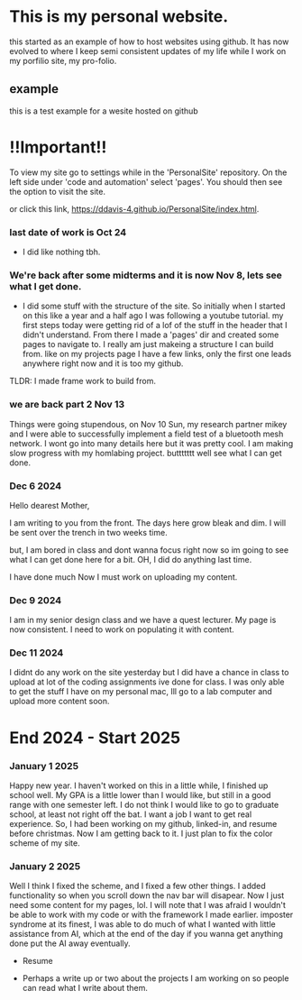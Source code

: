 # This is my personal website. 
this started as an example of how to host websites using github. It has now evolved to where I keep semi consistent updates of my life while I work on my porfilio site, my pro-folio.

## example
 this is a test example for a wesite hosted on github

# !!Important!!
To view my site go to settings while in the 'PersonalSite' repository. On the left side under 'code and automation' select 'pages'. You should then see the option to visit the site. 

or click this link, https://ddavis-4.github.io/PersonalSite/index.html.

### last date of work is Oct 24
- I did like nothing tbh. 

### We're back after some midterms and it is now Nov 8, lets see what I get done. 
- I did some stuff with the structure of the site. So initially when I started on this like a year and a half ago I was following a youtube tutorial. my first steps today were getting rid of a lof of the stuff in the header that I didn't understand. From there I made a 'pages' dir and created some pages to navigate to. I really am just makeing a structure I can build from. like on my projects page I have a few links, only the first one leads anywhere right now and it is too my github. 

TLDR: I made frame work to build from. 

### we are back part 2 Nov 13 
Things were going stupendous, on Nov 10 Sun, my research partner mikey and I were able to successfully implement a field test of a bluetooth mesh network. I wont go into many details here but it was pretty cool. I am making slow progress with my homlabing project. buttttttt well see what I can get done.

### Dec 6 2024
Hello dearest Mother, 

I am writing to you from the front. The days here grow bleak and dim. I will be sent over the trench in two weeks time.
        
but, I am bored in class and dont wanna focus right now so im going to see what I can get done here for a bit. OH, I did do anything last time.

I have done much Now I must work on uploading my content.

### Dec 9 2024 
I am in my senior design class and we have a quest lecturer. My page is now consistent. I need to work on populating it with content.  

### Dec 11 2024 
I didnt do any work on the site yesterday but I did have a chance in class to upload at lot of the coding assignments ive done for class. I was only able to get the stuff I have on my personal mac, Ill go to a lab computer and upload more content soon. 






# End 2024 - Start 2025
### January 1 2025 
Happy new year. I haven't worked on this in a little while, I finished up school well. My GPA is a little lower than I would like, but still in a good range with one semester left. I do not think I would like to go to graduate school, at least not right off the bat. I want a job I want to get real experience. So, I had been working on my github, linked-in, and resume before christmas. Now I am getting back to it. I just plan to fix the color scheme of my site. 

### January 2 2025 
Well I think I fixed the scheme, and I fixed a few other things. I added functionality so when you scroll down the nav bar will disapear. Now I just need some content for my pages, lol.
I will note that I was afraid I wouldn't be able to work with my code or with the framework I made earlier. imposter syndrome at its finest, I was able to do much of what I wanted with little assistance from AI, which at the end of the day if you wanna get anything done put the AI away eventually. 

- Resume

- Perhaps a write up or two about the projects I am working on so people can read what I write about them. 
